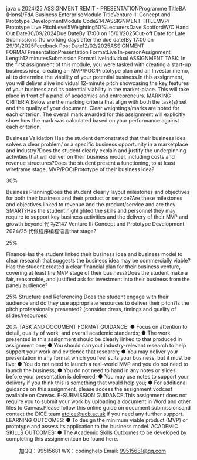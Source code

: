 java c
2024/25 ASSIGNMENT REMIT - PRESENTATIONProgramme TitleBA   (Hons)/FdA   Business   EnterpriseModule TitleVenture   II: Concept and   Prototype   DevelopmentModule Code2147ASSIGNMENT   TITLEMVP/   Prototype   Live   PitchLevel5Weighting50%LecturersDave ScotfordW/C   Hand Out   Date30/09/2024Due   DateBy   17:00 on   15/01/2025Cut-off   Date for   Late Submissions   (10 working   days after the due   date)By   17:00 on   29/01/2025Feedback   Post   Date12/02/2025ASSIGNMENT   FORMATPresentationPresentation   FormatLive   In-personAssignment Length12   minutesSubmission   FormatLiveIndividual
ASSIGNMENT TASK:
In   the   first   assignment   of   this    module,   you   were   tasked   with   creating    a   start-up    business    idea,    creating   an   MVP/POC/Prototype   plan and an   Investor   memo, all to determine   the   viability   of your   potential   business.In this assignment, you will deliver alive individual   12-minute   pitch showcasing the key features   of your   business   and    its    potential    viability      in    the      market-place.      This      will      take      place      in      front      of      a      panel      of      academics      and   entrepreneurs.
MARKING CRITERIA:Below   are   the   marking   criteria   that   align   with   both   the   task(s)   set   and   the   quality   of   your   document.       Clear   weightings/marks are   noted for each criterion. The overall mark   awarded for this   assignment   will   explicitly   show   how the   mark was calculated   based on your   performance against   each   criterion.
   
   Business      Validation
   Has   the    student    demonstrated    that   their    business    idea    solves    a    clear   problem/      or      a      specific       business      opportunity       in      a       marketplace      and   industry?Does   the   student   clearly   explain   and   justify   the   underpinning   activities   that   will   deliver   on   their    business    model,    including    costs   and    revenue   structures?Does    the    student    present    a    functioning,    to    at      least    wireframe      stage,   MVP/POC/Prototype of their   business   idea?
   
   30%
   
   Business   PlanningDoes the   student   clearly   layout   milestones   and   objectives for   both their   business and their   product or   service?Are       these       milestones          and       objectives          linked       to         revenue          and       the   product/service and are they   SMART?Has the   student   highlighted the   skills   and   personnel   they   may   require to   support   key   business   activities   and the   delivery   of their   MVP   and growth   beyond 代 写2147 Venture II: Concept and Prototype Development 2024/25
代做程序编程语言that stage?
   
   
   25%
   
   
   FinanceHas   the   student   linked   their   business   idea   and   business   model   to   clear   research that suggests the   business   idea   may   be commercially viable?Has   the   student   created   a   clear   financial   plan   for   their   business   venture,   covering at   least the   MVP stage of their   business?Does the student   make a fair,   reasonable, and   justified ask for investment   into                         their                           business                         from                            the                         panel/                            audience?
   
   
   
   25%
   Structure and   Referencing
   Does the student engage with their audience and do they   use appropriate   resources to deliver their   pitch?Is the   pitch professionally   presented? (consider dress, timings and quality   of slides/resources)
   
   
   20%
TASK AND DOCUMENT FORMAT GUIDANCE:
●          Focus on   attention to   detail,   quality   of work,   and   overall   academic   standards;
●          The work   presented   in this assignment should   be   clearly   linked   to   that   produced   in   assignment   one;
●          You should carryout   industry-relevant   research to   help support   your   work   and   evidence   that   research;
●          You   may deliver your   presentation   in any   format   which   you   feel   suits your   business,   but   it   must   be   live;
●          You do   not   need to   launch a   real-world   MVP   and   you   do   not   need   to   launch   the   business;
●          You do   not   need to   hand   in any   notes   or   slides   before   your   presentation   is   delivered;
●          You   may   use   notes to support your delivery   if you   think   this   is   something   that   would   help   you;
●          For additional guidance   on   this   assignment,   please   access the   assignment   vodcast   available   on   Canvas.
E-SUBMISSION GUIDANCE:This   assignment   does   not   require you to   submit your work   by   uploading   a   document   in   Word   and   other files   to   Canvas.Please   follow   this   online   guide   on   document   submissionsand   contact   the   DICE   team   atdice@ucb.ac.uk   if you   need any further support.
LEARNING OUTCOMES:
●          To design the   minimum viable   product   (MVP) or   prototype   and   assess   its   application to   the   business   model.
ACADEMIC SKILLS OUTCOMES:
●          The Academic Skills Outcomes   to   be   developed   by   completing this   assignmentcan   be   found   here.



         
加QQ：99515681  WX：codinghelp  Email: 99515681@qq.com
